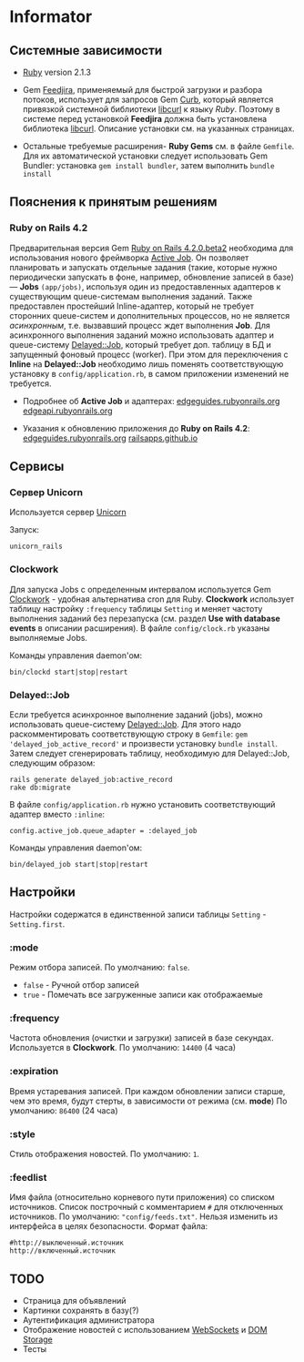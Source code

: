 Informator
==========

Системные зависимости
----------

* [Ruby](https://www.ruby-lang.org/) version 2.1.3

* Gem [Feedjira](https://github.com/feedjira/feedjira), применяемый для быстрой загрузки и разбора потоков,
использует для запросов Gem [Curb](https://github.com/taf2/curb), который является
привязкой системной библиотеки [libcurl](http://curl.haxx.se/libcurl/) к языку _Ruby_.
Поэтому в системе перед установкой **Feedjira** должна быть установлена библиотека [libcurl](http://curl.haxx.se/libcurl/).
Описание установки см. на указанных страницах.

* Остальные требуемые расширения- **Ruby Gems** см. в файле `Gemfile`. Для их автоматической установки следует использовать Gem Bundler: установка `gem install bundler`, затем выполнить `bundle install`


Пояснения к принятым решениям
----------

### Ruby on Rails 4.2

Предварительная версия Gem [Ruby on Rails 4.2.0.beta2](https://github.com/rails/rails) необходима для использования
нового фреймворка [Active Job](https://github.com/rails/rails/tree/master/activejob). 
Он позволяет планировать и запускать отдельные задания (такие, 
которые нужно периодически запускать в фоне, например, обновление записей в базе) — **Jobs** `(app/jobs)`,
используя один из предоставленных адаптеров к существующим queue-системам выполнения заданий. 
Также предоставлен простейший Inline-адаптер, который не требует сторонних queue-систем и дополнительных процессов, 
но не является _асинхронным_, т.е. вызвавший процесс ждет выполнения **Job**. 
Для асинхронного выполнения заданий можно использовать адаптер и queue-систему [Delayed::Job](https://github.com/collectiveidea/delayed_job), 
который требует доп. таблицу в БД и запущенный фоновый процесс (worker). 
При этом для переключения с **Inline** на **Delayed::Job** необходимо лишь поменять 
соответствующую установку в `config/application.rb`, в самом приложении изменений не требуется.

* Подробнее об **Active Job** и адаптерах:
[edgeguides.rubyonrails.org](http://edgeguides.rubyonrails.org/active_job_basics.html)
[edgeapi.rubyonrails.org](http://edgeapi.rubyonrails.org/classes/ActiveJob.html)

* Указания к обновлению приложения до **Ruby on Rails 4.2**:
[edgeguides.rubyonrails.org](http://edgeguides.rubyonrails.org/upgrading_ruby_on_rails.html)
[railsapps.github.io](http://railsapps.github.io/updating-rails.html)

Сервисы
----------

### Сервер Unicorn

Используется сервер [Unicorn](http://unicorn.bogomips.org/)

Запуск:

`unicorn_rails`

### Clockwork

Для запуска Jobs с определенным интервалом используется Gem [Clockwork](https://github.com/tomykaira/clockwork) - удобная альтернатива cron для Ruby.
**Clockwork** использует таблицу настройку `:frequency` таблицы `Setting` и меняет частоту выполнения заданий без перезапуска (см. раздел **Use with database events** в описании расширения).
В файле `config/clock.rb` указаны выполняемые Jobs.

Команды управления daemon'ом:

`bin/clockd start|stop|restart`

### Delayed::Job

Если требуется асинхронное выполнение заданий (jobs), можно использовать queue-систему [Delayed::Job](https://github.com/collectiveidea/delayed_job).
Для этого надо раскомментировать соответствующую строку в `Gemfile`: `gem 'delayed_job_active_record'` и произвести установку `bundle install`. 
Затем следует сгенерировать таблицу, необходимую для Delayed::Job, следующим образом:

```
rails generate delayed_job:active_record
rake db:migrate
```

В файле `config/application.rb` нужно установить соответствующий адаптер вместо `:inline`:

`config.active_job.queue_adapter = :delayed_job`

Команды управления daemon'ом:

`bin/delayed_job start|stop|restart`


Настройки
----------
Настройки содержатся в единственной записи таблицы `Setting` - `Setting.first`.

### :mode

Режим отбора записей.
По умолчанию: `false`.

* `false` - Ручной отбор записей
* `true` - Помечать все загруженные записи как отображаемые

### :frequency

Частота обновления (очистки и загрузки) записей в базе секундах. Используется в **Clockwork**.
По умолчанию: `14400` (4 часа)

### :expiration

Время устаревания записей. При каждом обновлении записи старше, чем это время, будут стерты, в зависимости от режима (см. **mode**)
По умолчанию: `86400` (24 часа)

### :style

Стиль отображения новостей.
По умолчанию: `1`.

### :feedlist

Имя файла (относительно корневого пути приложения) со списком источников. Список построчный с комментарием `#` для отключенных источников.
По умолчанию: `"config/feeds.txt"`.
Нельзя изменить из интерфейса в целях безопасности.
Формат файла:
```
#http://выключенный.источник
http://включенный.источник
```


TODO
----------

* Страница для объявлений
* Картинки сохранять в базу(?)
* Аутентификация администратора
* Отображение новостей с использованием [WebSockets](https://developer.mozilla.org/en-US/docs/WebSockets) и [DOM Storage](https://developer.mozilla.org/en-US/docs/Web/Guide/API/DOM/Storage)
* Тесты